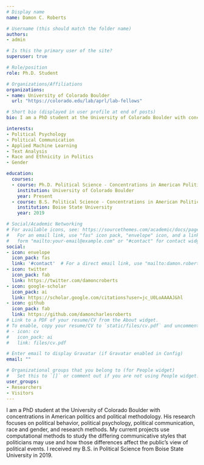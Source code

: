 ```yaml
---
# Display name
name: Damon C. Roberts

# Username (this should match the folder name)
authors:
- admin

# Is this the primary user of the site?
superuser: true

# Role/position
role: Ph.D. Student

# Organizations/Affiliations
organizations:
- name: University of Colorado Boulder
  url: "https://colorado.edu/lab/aprl/lab-fellows"

# Short bio (displayed in user profile at end of posts)
bio: I am a PhD student at the University of Colorado Boulder with concentrations in American politics and political methodology. My research focuses on political behavior, political psychology, political communication, race and gender, and research methods. My current projects use computational methods to study the differing communicative styles that politicians may use and how those differences affect the public’s view of political events. I received my B.S. in Political  Science from Boise State University in 2019.

interests:
- Political Psychology
- Political Communication
- Applied Machine Learning
- Text Analysis
- Race and Ethnicity in Politics
- Gender

education:
  courses:
  - course: Ph.D. Political Science - Concentrations in American Politics and Methodology
    institution: University of Colorado Boulder
    year: Present
  - course: B.S. Political Science - Concentrations in American Politics and Public Policy
    institution: Boise State University
    year: 2019

# Social/Academic Networking
# For available icons, see: https://sourcethemes.com/academic/docs/page-builder/#icons
#   For an email link, use "fas" icon pack, "envelope" icon, and a link in the
#   form "mailto:your-email@example.com" or "#contact" for contact widget.
social:
- icon: envelope
  icon_pack: fas
  link: '#contact'  # For a direct email link, use "mailto:damon.roberts-1@colorado.edu".
- icon: twitter
  icon_pack: fab
  link: https://twitter.com/damoncroberts
- icon: google-scholar
  icon_pack: ai
  link: https://scholar.google.com/citations?user=jc_U0LoAAAAJ&hl
- icon: github
  icon_pack: fab
  link: https://github.com/damoncharlesroberts
# Link to a PDF of your resume/CV from the About widget.
# To enable, copy your resume/CV to `static/files/cv.pdf` and uncomment the lines below.
# - icon: cv
#   icon_pack: ai
#   link: files/cv.pdf

# Enter email to display Gravatar (if Gravatar enabled in Config)
email: ""

# Organizational groups that you belong to (for People widget)
#   Set this to `[]` or comment out if you are not using People widget.
user_groups:
- Researchers
- Visitors
---
```

I am a PhD student at the University of Colorado Boulder with concentrations in American politics and political methodology. His research focuses on political behavior, political psychology, political communication, race and gender, and research methods. My current projects use computational methods to study the differing communicative styles that politicians may use and how those differences affect the public’s view of political events. I received my B.S. in Political  Science from Boise State University in 2019.

